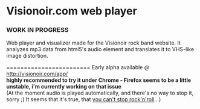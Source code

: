 Visionoir.com web player
========================
### WORK IN PROGRESS

Web player and visualizer made for the Visionoir rock band website.
It analyzes mp3 data from html5's audio element and translates it to VHS-like image distortion.

========================
Early alpha available @ http://visionoir.com/app/     
**highly recommended to try it under Chrome - Firefox seems to be a little unstable, i'm currently working on that issue**   
(At the moment audio is played automatically, and there's no way to stop it, sorry ;) It seems that it's true, that [you can't stop rock'n'roll](http://youtu.be/0E4lpOdthn8?t=2m23s)...)
